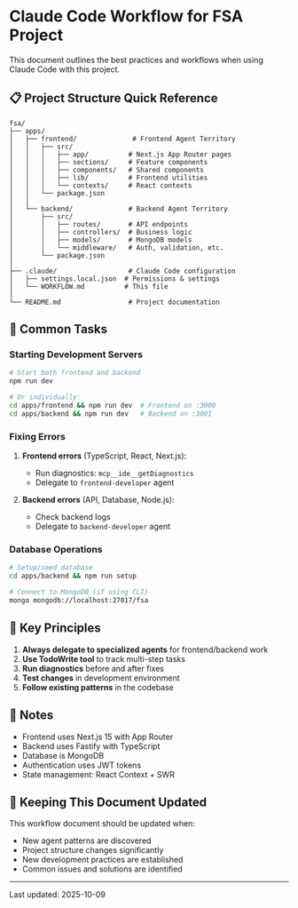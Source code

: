# Claude Code Workflow for FSA Project

This document outlines the best practices and workflows when using Claude Code with this project.

## 📋 Project Structure Quick Reference

```
fsa/
├── apps/
│   ├── frontend/              # Frontend Agent Territory
│   │   ├── src/
│   │   │   ├── app/          # Next.js App Router pages
│   │   │   ├── sections/     # Feature components
│   │   │   ├── components/   # Shared components
│   │   │   ├── lib/          # Frontend utilities
│   │   │   └── contexts/     # React contexts
│   │   └── package.json
│   │
│   └── backend/              # Backend Agent Territory
│       ├── src/
│       │   ├── routes/       # API endpoints
│       │   ├── controllers/  # Business logic
│       │   ├── models/       # MongoDB models
│       │   └── middleware/   # Auth, validation, etc.
│       └── package.json
│
├── .claude/                  # Claude Code configuration
│   ├── settings.local.json  # Permissions & settings
│   └── WORKFLOW.md          # This file
│
└── README.md                 # Project documentation
```

## 🔧 Common Tasks

### Starting Development Servers

```bash
# Start both frontend and backend
npm run dev

# Or individually:
cd apps/frontend && npm run dev  # Frontend on :3000
cd apps/backend && npm run dev   # Backend on :3001
```

### Fixing Errors

1. **Frontend errors** (TypeScript, React, Next.js):
   - Run diagnostics: `mcp__ide__getDiagnostics`
   - Delegate to `frontend-developer` agent

2. **Backend errors** (API, Database, Node.js):
   - Check backend logs
   - Delegate to `backend-developer` agent

### Database Operations

```bash
# Setup/seed database
cd apps/backend && npm run setup

# Connect to MongoDB (if using CLI)
mongo mongodb://localhost:27017/fsa
```

## 🎯 Key Principles

1. **Always delegate to specialized agents** for frontend/backend work
2. **Use TodoWrite tool** to track multi-step tasks
3. **Run diagnostics** before and after fixes
4. **Test changes** in development environment
5. **Follow existing patterns** in the codebase

## 📝 Notes

- Frontend uses Next.js 15 with App Router
- Backend uses Fastify with TypeScript
- Database is MongoDB
- Authentication uses JWT tokens
- State management: React Context + SWR

## 🔄 Keeping This Document Updated

This workflow document should be updated when:
- New agent patterns are discovered
- Project structure changes significantly
- New development practices are established
- Common issues and solutions are identified

---

Last updated: 2025-10-09
